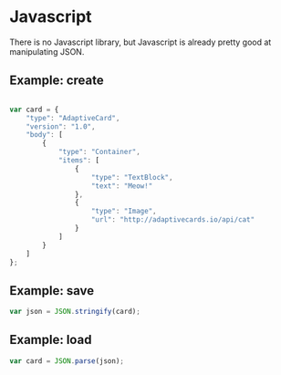 # Javascript
There is no Javascript library, but Javascript is already pretty good at manipulating JSON.

## Example: create
```javascript

var card = {
    "type": "AdaptiveCard",
    "version": "1.0",
    "body": [
        {
            "type": "Container",
            "items": [
                {
                    "type": "TextBlock",
                    "text": "Meow!"
                },
                {
                    "type": "Image",
                    "url": "http://adaptivecards.io/api/cat"
                }
            ]
        }
    ]
};
```
## Example: save 
```javascript
var json = JSON.stringify(card);
```

## Example: load
```javascript
var card = JSON.parse(json);
```

